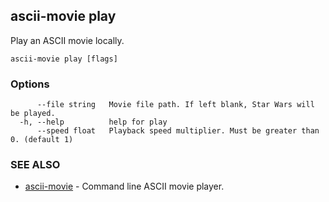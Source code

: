 ## ascii-movie play

Play an ASCII movie locally.

```
ascii-movie play [flags]
```

### Options

```
      --file string   Movie file path. If left blank, Star Wars will be played.
  -h, --help          help for play
      --speed float   Playback speed multiplier. Must be greater than 0. (default 1)
```

### SEE ALSO

* [ascii-movie](ascii-movie.md)	 - Command line ASCII movie player.

